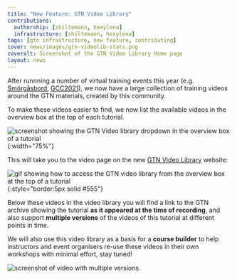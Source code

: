 ```yaml
---
title: "New Feature: GTN Video Library"
contributions:
  authorship: [shiltemann, hexylena]
  infrastructure: [shiltemann, hexylena]
tags: [gtn infrastructure, new feature, contributing]
cover: news/images/gtn-videolib-stats.png
coveralt: Screenshot of the GTN Video Library Home page
layout: news
---
```


After runnning a number of virtual training events this year (e.g. [Smörgåsbord](https://shiltemann.github.io/global-galaxy-course/), [GCC2021](https://galaxyproject.org/events/gcc2021/training/)), we now have a large collection of training videos around the GTN materials, created by this community.

To make these videos easier to find, we now list the available videos in the overview box at the top of each tutorial.

![screenshot showing the GTN Video library dropdown in the overview box of a tutorial]({{site.baseurl}}/news/images/gtn-videolib-connection.png){:width="75%"}

This will take you to the video page on the new [GTN Video Library](https://gallantries.github.io/video-library) website:

![gif showing how to access the GTN video library from the overview box at the top of a tutorial]({{site.baseurl}}/news/images/gtn-videolib2.gif){:style="border:5px solid #555"}


Below these videos in the video library you will find a link to the GTN archive showing the tutorial **as it appeared at the time of recording**, and also support **multiple versions** of the videos of this tutorial at different points in time.

We will also use this video library as a basis for a **course builder** to help instructors and event organisers re-use these videos in their own workshops with minimal effort, stay tuned!

![screenshot of video with multiple versions]({{site.baseurl}}/news/images/gtn-videolib-versions.png)

